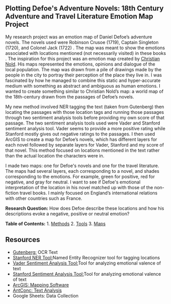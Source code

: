 ## Plotting Defoe's Adventure Novels: 18th Century Adventure and Travel Literature Emotion Map Project

My research project was an emotion map of Daniel Defoe’s adventure novels. The novels used were Robinson Crusoe (1719), Captain Singleton (1720), and Colonel Jack (1722) . The map was meant to show the emotions associated with locations mentioned (not necessarily visited) in these books . The inspiration for this project was an emotion map created by [Christian Nold](http://stockport.emotionmap.net/background.htm). His maps represented the emotions, opinions and dialogue of the local population. The map was drawn from a pile of drawings made by the people in the city to portray their perception of the place they live in. I was fascinated by how he managed to combine this static and hyper-accurate medium with something as abstract and ambiguous as human emotions. I wanted to create something similar to Christian Nold’s map: a world map of the 18th-century drawn from the passages of Defoe’s novels.

My new method involved NER tagging the text (taken from Gutenberg) then locating the passages with those location tags and running those passages through two sentiment analysis tools before providing my own score of that passage. The two sentiment analysis tools used were Vader and Stanford sentiment analysis tool. Vader seems to provide a more positive rating while Stanford mostly gives out negative ratings to the passages. I then used ArcGIS to create a map for Defoe’s novels, which has different layers for each novel followed by separate layers for Vader, Stanford and my score of that novel. This method focused on locations mentioned in the text rather than the actual location the characters were in. 

I made two maps:  one for Defoe's novels and one for the travel literature. The maps had several layers, each corresponding to a novel, and shades corresponding to the emotions. For example, green for positive, red for negative, and gray for neutral. I want to see if Defoe's emotional interpretation of the location in his novel matched up with those of the non-fiction travel books. I mainly focused on England’s international relations with other countries such as France. 

**Research Question:** How does Defoe describe these locations and how his descriptions evoke a negative, positive or neutral emotion?

**Table of Contents:** 1. [Methods](https://github.com/IC97/Defoe-Map/tree/master/methods) 2. [Tools](https://github.com/IC97/Defoe-Map/tree/master/tools) 3. [Maps](https://github.com/IC97/Defoe-Map/tree/master/maps)

## Resources

* [Gutenberg:](https://www.gutenberg.org/wiki/Main_Page) OCR Text
* [Stanford NER Tool:](https://nlp.stanford.edu/software/CRF-NER.html)Named Entity Recognizer tool for tagging locations
* [Vader Sentiment Analysis Tool:](https://github.com/cjhutto/vaderSentiment)Tool for analyzing emotional valence of text 
* [Stanford Sentiment Analysis Tool:](https://stanfordnlp.github.io/CoreNLP/)Tool for analyzing emotional valence of text 
* [ArcGIS: Mapping Software](https://www.arcgis.com/home/index.html)
* [AntConc: Text Analysis](http://www.laurenceanthony.net/software/antconc/)
* Google Sheets: Data Collection
